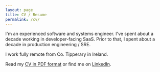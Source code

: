 ```yaml
---
layout: page
title: CV / Resume
permalink: /cv/
---
```


I'm an experienced software and systems engineer. I've spent about a decade working in developer-facing SaaS. Prior to that, I spent about a decade in production engineering / SRE.

I work fully remote from Co. Tipperary in Ireland.

Read my <a href="cian-synnott-cv-2021-04-16.pdf">CV in PDF format</a> or find
me on <a href="https://www.linkedin.com/in/cian-synnott">LinkedIn</a>.
